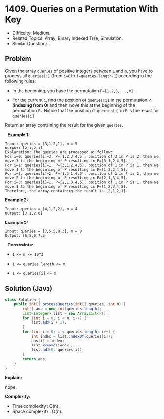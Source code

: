 # 1409. Queries on a Permutation With Key

- Difficulty: Medium.
- Related Topics: Array, Binary Indexed Tree, Simulation.
- Similar Questions: .

## Problem

Given the array ```queries``` of positive integers between ```1``` and ```m```, you have to process all ```queries[i]``` (from ```i=0``` to ```i=queries.length-1```) according to the following rules:


	
- In the beginning, you have the permutation ```P=[1,2,3,...,m]```.
	
- For the current ```i```, find the position of ```queries[i]``` in the permutation ```P``` (**indexing from 0**) and then move this at the beginning of the permutation ```P.``` Notice that the position of ```queries[i]``` in ```P``` is the result for ```queries[i]```.


Return an array containing the result for the given ```queries```.

 
**Example 1:**

```
Input: queries = [3,1,2,1], m = 5
Output: [2,1,2,1] 
Explanation: The queries are processed as follow: 
For i=0: queries[i]=3, P=[1,2,3,4,5], position of 3 in P is 2, then we move 3 to the beginning of P resulting in P=[3,1,2,4,5]. 
For i=1: queries[i]=1, P=[3,1,2,4,5], position of 1 in P is 1, then we move 1 to the beginning of P resulting in P=[1,3,2,4,5]. 
For i=2: queries[i]=2, P=[1,3,2,4,5], position of 2 in P is 2, then we move 2 to the beginning of P resulting in P=[2,1,3,4,5]. 
For i=3: queries[i]=1, P=[2,1,3,4,5], position of 1 in P is 1, then we move 1 to the beginning of P resulting in P=[1,2,3,4,5]. 
Therefore, the array containing the result is [2,1,2,1].  
```

**Example 2:**

```
Input: queries = [4,1,2,2], m = 4
Output: [3,1,2,0]
```

**Example 3:**

```
Input: queries = [7,5,5,8,3], m = 8
Output: [6,5,0,7,5]
```

 
**Constraints:**


	
- ```1 <= m <= 10^3```
	
- ```1 <= queries.length <= m```
	
- ```1 <= queries[i] <= m```


## Solution (Java)

```java
class Solution {
    public int[] processQueries(int[] queries, int m) {
        int[] ans = new int[queries.length];
        List<Integer> list = new ArrayList<>();
        for (int i = 0; i < m; i++) {
            list.add(i + 1);
        }
        for (int i = 0; i < queries.length; i++) {
            int index = list.indexOf(queries[i]);
            ans[i] = index;
            list.remove(index);
            list.add(0, queries[i]);
        }
        return ans;
    }
}
```

**Explain:**

nope.

**Complexity:**

* Time complexity : O(n).
* Space complexity : O(n).
